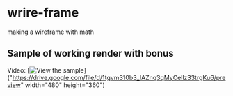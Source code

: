 # wrire-frame
making a wireframe with math

## Sample of working render with bonus
Video:
[![View the sample](https://github.com/rpeepz/wrire-frame/blob/master/test_maps/Screen%20Shot%202019-05-24%20at%205.24.44%20PM.png)]("https://drive.google.com/file/d/1tgvm310b3_lAZnq3qMyCellz33trgKu6/preview" width="480" height="360")
